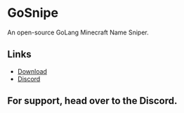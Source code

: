 # GoSnipe

An open-source GoLang Minecraft Name Sniper.

## Links
 - [Download](https://github.com/MCGoSnipe/GoSnipe/releases)
 - [Discord](https://discord.gg/ZY76zMZQsE)

## For support, head over to the Discord.
